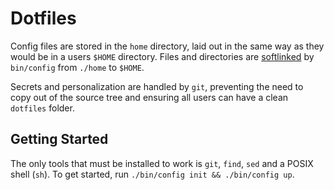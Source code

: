 # Dotfiles

Config files are stored in the `home` directory, laid out in the same way as they would be
in a users `$HOME` directory. Files and directories are
[softlinked](https://en.wikipedia.org/wiki/Symbolic_link) by `bin/config` from `./home` to
`$HOME`.

Secrets and personalization are handled by `git`, preventing the need to copy out of the
source tree and ensuring all users can have a clean `dotfiles` folder.

## Getting Started

The only tools that must be installed to work is `git`, `find`, `sed` and a POSIX shell
(`sh`). To get started, run `./bin/config init && ./bin/config up`.
